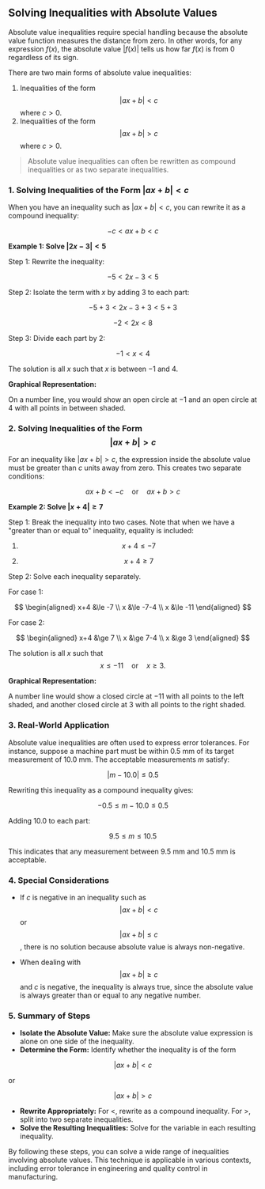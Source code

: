 ## Solving Inequalities with Absolute Values

Absolute value inequalities require special handling because the absolute value function measures the distance from zero. In other words, for any expression $f(x)$, the absolute value $|f(x)|$ tells us how far $f(x)$ is from $0$ regardless of its sign.

There are two main forms of absolute value inequalities:

1. Inequalities of the form $$|ax+b| < c$$ where $c > 0$.
2. Inequalities of the form $$|ax+b| > c$$ where $c > 0$.

> Absolute value inequalities can often be rewritten as compound inequalities or as two separate inequalities.

### 1. Solving Inequalities of the Form $|ax+b| < c$

When you have an inequality such as $|ax+b| < c$, you can rewrite it as a compound inequality:

$$
-c < ax+b < c
$$

**Example 1: Solve $|2x-3| < 5$**

Step 1: Rewrite the inequality:

$$
-5 < 2x-3 < 5
$$

Step 2: Isolate the term with $x$ by adding $3$ to each part:

$$
-5 + 3 < 2x-3+3 < 5+3
$$

$$
-2 < 2x < 8
$$

Step 3: Divide each part by $2$:

$$
-1 < x < 4
$$

The solution is all $x$ such that $x$ is between $-1$ and $4$.

**Graphical Representation:**

On a number line, you would show an open circle at $-1$ and an open circle at $4$ with all points in between shaded.


### 2. Solving Inequalities of the Form $$|ax+b| > c$$

For an inequality like $|ax + b| > c$, the expression inside the absolute value must be greater than $c$ units away from zero. This creates two separate conditions:

$$
ax+b < -c \quad \text{or} \quad ax+b > c
$$

**Example 2: Solve $|x+4| \ge 7$**

Step 1: Break the inequality into two cases. Note that when we have a "greater than or equal to" inequality, equality is included:

1. $$x+4 \le -7$$

2. $$x+4 \ge 7$$

Step 2: Solve each inequality separately.

For case 1:

$$
\begin{aligned}
 x+4 &\le -7 \\
 x &\le -7-4 \\
 x &\le -11
\end{aligned}
$$

For case 2:

$$
\begin{aligned}
 x+4 &\ge 7 \\
 x &\ge 7-4 \\
 x &\ge 3
\end{aligned}
$$

The solution is all $x$ such that $$x \le -11 \quad \text{or} \quad x \ge 3.$$

**Graphical Representation:**

A number line would show a closed circle at $-11$ with all points to the left shaded, and another closed circle at $3$ with all points to the right shaded.


### 3. Real-World Application

Absolute value inequalities are often used to express error tolerances. For instance, suppose a machine part must be within $0.5$ mm of its target measurement of $10.0$ mm. The acceptable measurements $m$ satisfy:

$$
|m-10.0| \le 0.5
$$

Rewriting this inequality as a compound inequality gives:

$$
-0.5 \le m-10.0 \le 0.5
$$

Adding $10.0$ to each part:

$$
9.5 \le m \le 10.5
$$

This indicates that any measurement between $9.5$ mm and $10.5$ mm is acceptable.

### 4. Special Considerations

- If $c$ is negative in an inequality such as $$|ax+b| < c$$ or $$|ax+b| \le c$$, there is no solution because absolute value is always non-negative.

- When dealing with $$|ax+b| \ge c$$ and $c$ is negative, the inequality is always true, since the absolute value is always greater than or equal to any negative number.


### 5. Summary of Steps

- **Isolate the Absolute Value:** Make sure the absolute value expression is alone on one side of the inequality.
- **Determine the Form:** Identify whether the inequality is of the form

$$|ax+b| < c$$

or

$$|ax+b| > c$$


- **Rewrite Appropriately:** For $<$, rewrite as a compound inequality. For $>$, split into two separate inequalities.
- **Solve the Resulting Inequalities:** Solve for the variable in each resulting inequality.

By following these steps, you can solve a wide range of inequalities involving absolute values. This technique is applicable in various contexts, including error tolerance in engineering and quality control in manufacturing.